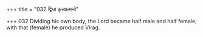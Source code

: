 +++
title = "032 द्विधा कृत्वात्मनो"

+++
032	Dividing his own body, the Lord became half male and half female; with that (female) he produced Virag.